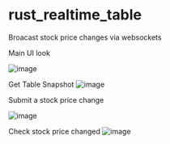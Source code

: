 # rust_realtime_table
Broacast stock price changes via websockets

Main UI look

![image](https://github.com/jcalahor/rust_realtime_table/assets/7434088/336abd66-a64b-47fb-bc1d-e6ef6190872b)



Get Table Snapshot
![image](https://github.com/jcalahor/rust_realtime_table/assets/7434088/130b359b-7db4-4392-b019-286ab4bfa1bb)


Submit a stock price change

![image](https://github.com/jcalahor/rust_realtime_table/assets/7434088/3e184572-4a0e-4dd1-a8f1-669aa898921e)


Check stock price changed
![image](https://github.com/jcalahor/rust_realtime_table/assets/7434088/a624fb6d-8057-4eb1-85a1-239bbd923451)


